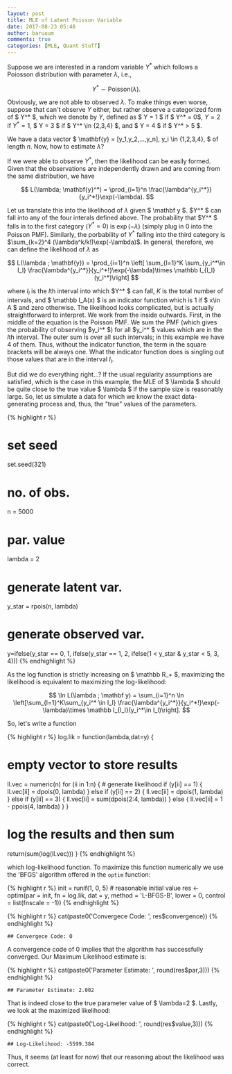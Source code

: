 ```yaml
---
layout: post
title: MLE of Latent Poisson Variable
date: 2017-08-23 05:48
author: baruuum
comments: true
categories: [MLE, Quant Stuff]
---
```


Suppose we are interested in a random variable $Y^*$ which follows a Poiosson distribution with parameter $\lambda$, i.e.,

$$ Y^* \sim \text{Poisson}({\lambda}).$$

Obviously, we are not able to observed $\lambda$. To make things even worse, suppose that can't observe $Y$ either, but rather observe a categorized form of $ Y^* $, which we denote by $Y$, defined as $ Y = 1 $ if $ Y^* = 0$, $Y = 2$ if $Y^* = 1$, $ Y = 3 $ if $ Y^* \in \{2,3,4\} $, and $ Y = 4 $ if $ Y^* > 5 $.

We have a data vector $ \mathbf{y} = [y_1,y_2,...,y_n], y_i \in \{1,2,3,4\}, $ of length $n$. Now, how to estimate $\lambda$?

If we were able to observe $Y^*$, then the likelihood can be easily formed. Given that the observations are independently drawn and are coming from the same distribution, we have

$$ L(\lambda; \mathbf{y}^*) = \prod_{i=1}^n \frac{\lambda^{y_i^*}}{y_i^*!}\exp(-\lambda). $$

Let us translate this into the likelihood of $\lambda$ given $ \mathbf y $. $Y^* $ can fall into any of the four interals defined above. The probability that $Y^* $ falls in to the first category ($Y^* = 0$) is $\exp(−\lambda)$ (simply plug in 0 into the Poisson PMF). Similarly, the porbability of $Y^*$ falling into the third category is $\sum_{k=2}^4 (\lambda^k/k!)\exp(-\lambda)$. In general, therefore, we can define the likelihood of $\lambda$ as

$$
L(\lambda ; \mathbf{y}) = \prod_{i=1}^n \left[ \sum_{l=1}^K \sum_{y_i^*\in I_l} \frac{\lambda^{y_i^*}}{y_i^*!}\exp(-\lambda)\times \mathbb I_{I_l}(y_i^*)\right]
$$

where $I_l$ is the $l$th interval into which $Y^* $ can fall, $K$ is the total number of intervals, and $ \mathbb I_A(x) $ is an indicator function which is 1 if $ x\in A $ and zero otherwise. The likelihood looks complicated, but is actually straightforward to interpret. We work from the inside outwards. First, in the middle of the equation is the Poisson PMF. We sum the PMF (which gives the probability of observing $y_i^* $) for all $y_i^* $ values which are in the $l$th interval. The outer sum is over all such intervals; in this example we have 4 of them. Thus, without the indicator function, the term in the square brackets will be always one. What the indicator function does is singling out those values that are in the interval $I_l$.

But did we do everything right...? If the usual regularity assumptions are satisfied, which is the case in this example, the MLE of $ \lambda $ should be quite close to the true value $ \lambda $ if the sample size is reasonably large. So, let us simulate a data for which we know the exact data-generating process and, thus, the "true" values of the parameters.

{% highlight r %}
# set seed
set.seed(321) 
# no. of obs.
n = 5000
# par. value
lambda = 2
# generate latent var.
y_star = rpois(n, lambda)
# generate observed var.
y=ifelse(y_star == 0, 1,
         ifelse(y_star == 1, 2,
                ifelse(1 < y_star & y_star < 5, 3, 4)))
{% endhighlight %}

As the log function is strictly increasing on $ \mathbb R_+ $, maximizing the likelihood is equivalent to maximizing the log-likelihood:

$$
\ln L(\lambda ; \mathbf y) = \sum_{i=1}^n \ln \left[\sum_{l=1}^K\sum_{y_i^* \in I_l} \frac{\lambda^{y_i^*}}{y_i^*!}\exp(-\lambda)\times \mathbb I_{I_l}(y_i^*\in I_l)\right].
$$

So, let's write a function

{% highlight r %}
log.lik = function(lambda,dat=y) {
   # empty vector to store results
   ll.vec = numeric(n)
   for (ii in 1:n) { # generate likelihood
      if (y[ii] == 1) {
         ll.vec[ii] = dpois(0, lambda)
      } else if (y[ii] == 2) {
         ll.vec[ii] = dpois(1, lambda)
      } else if (y[ii] == 3) {
         ll.vec[ii] = sum(dpois(2:4, lambda))
      } else {
         ll.vec[ii] = 1 - ppois(4, lambda)
      }
   }
   # log the results and then sum
   return(sum(log(ll.vec)))
}
{% endhighlight %}

which log-likelihood function. To maximize this function numerically we use the 'BFGS' algorithm offered in the `optim` function:

{% highlight r %}
init = runif(1, 0, 5) # reasonable initial value
res <- optim(par = init,
             fn = log.lik,
             dat = y, 
             method = 'L-BFGS-B',
             lower = 0,
             control = list(fnscale = -1))
{% endhighlight %}

{% highlight r %}
cat(paste0('Convergece Code: ', res$convergence))
{% endhighlight %}

<pre><code>## Convergece Code: 0
</code></pre>

A convergence code of 0 implies that the algorithm has successfully converged. Our Maximum Likelihood estimate is:

{% highlight r %}
cat(paste0('Parameter Estimate: ', round(res$par,3)))
{% endhighlight %}

<pre><code>## Parameter Estimate: 2.002
</code></pre>

That is indeed close to the true parameter value of $ \lambda=2 $. Lastly, we look at the maximized likelihood:

{% highlight r %}
cat(paste0('Log-Likelihood: ', round(res$value,3)))
{% endhighlight %}

<pre><code>## Log-Likelihood: -5599.384
</code></pre>

Thus, it seems (at least for now) that our reasoning about the likelihood was correct.

